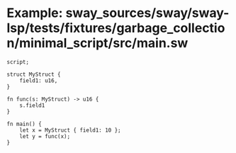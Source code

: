 # Example: sway_sources/sway/sway-lsp/tests/fixtures/garbage_collection/minimal_script/src/main.sw

```sway
script;

struct MyStruct {
    field1: u16,
}

fn func(s: MyStruct) -> u16 {
    s.field1
}

fn main() {
    let x = MyStruct { field1: 10 };
    let y = func(x);
}
```
